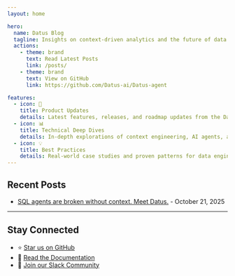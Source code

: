 ```yaml
---
layout: home

hero:
  name: Datus Blog
  tagline: Insights on context-driven analytics and the future of data systems
  actions:
    - theme: brand
      text: Read Latest Posts
      link: /posts/
    - theme: brand
      text: View on GitHub
      link: https://github.com/Datus-ai/Datus-agent

features:
  - icon: 🚀
    title: Product Updates
    details: Latest features, releases, and roadmap updates from the Datus team
  - icon: 📊
    title: Technical Deep Dives
    details: In-depth explorations of context engineering, AI agents, and data workflows
  - icon: 💡
    title: Best Practices
    details: Real-world case studies and proven patterns for data engineering teams
---
```


## Recent Posts

- [SQL agents are broken without context. Meet Datus.](/posts/meet_datus) - October 21, 2025

---

## Stay Connected

- ⭐ [Star us on GitHub](https://github.com/Datus-ai/Datus-agent)
- 📖 [Read the Documentation](https://docs.datus.ai)
- 💬 [Join our Slack Community](https://join.slack.com/t/datusai/shared_invite/zt-3g6h4fsdg-iOl5uNoz6A4GOc4xKKWUYg)
